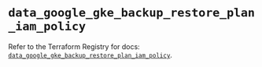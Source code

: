 # `data_google_gke_backup_restore_plan_iam_policy`

Refer to the Terraform Registry for docs: [`data_google_gke_backup_restore_plan_iam_policy`](https://registry.terraform.io/providers/hashicorp/google/6.25.0/docs/data-sources/gke_backup_restore_plan_iam_policy).
